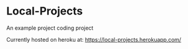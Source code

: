 # Local-Projects
An example project coding project

Currently hosted on heroku at:
https://local-projects.herokuapp.com/
